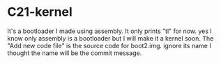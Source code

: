 # C21-kernel
It's a bootloader I made using assembly. It only prints "tl" for now. 
yes I know only assembly is a bootloader but I will make it a kernel soon. The "Add new code file" is the source code for boot2.img. ignore its name I thought the name will be the commit message.
